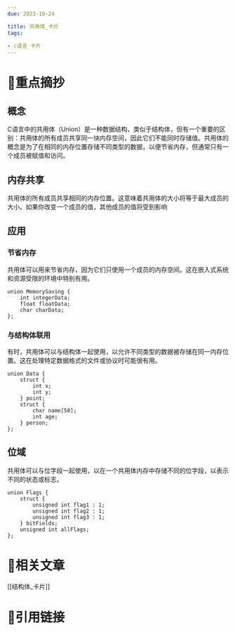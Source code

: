 ```yaml
---
due: 2023-10-24 

title: 共用体_卡片
tags:
 
- c语言 卡片
---
```

# 🍎重点摘抄
## 概念
C语言中的共用体（Union）是一种数据结构，类似于结构体，但有一个重要的区别：共用体的所有成员共享同一块内存空间，因此它们不能同时存储值。共用体的概念是为了在相同的内存位置存储不同类型的数据，以便节省内存，但通常只有一个成员被赋值和访问。

## 内存共享
共用体的所有成员共享相同的内存位置。这意味着共用体的大小将等于最大成员的大小。如果你改变一个成员的值，其他成员的值将受到影响

## 应用
### 节省内存
共用体可以用来节省内存，因为它们只使用一个成员的内存空间。这在嵌入式系统和资源受限的环境中特别有用。
```
union MemorySaving {
    int integerData;
    float floatData;
    char charData;
};
```
### 与结构体联用
有时，共用体可以与结构体一起使用，以允许不同类型的数据被存储在同一内存位置。这在处理特定数据格式的文件或协议时可能很有用。
```
union Data {
    struct {
        int x;
        int y;
    } point;
    struct {
        char name[50];
        int age;
    } person;
};
```

## 位域
共用体可以与位字段一起使用，以在一个共用体内存中存储不同的位字段，以表示不同的状态或标志。
```
union Flags {
    struct {
        unsigned int flag1 : 1;
        unsigned int flag2 : 1;
        unsigned int flag3 : 1;
    } bitFields;
    unsigned int allFlags;
};
```
# 📒相关文章
[[结构体_卡片]]



# 🍏引用链接


